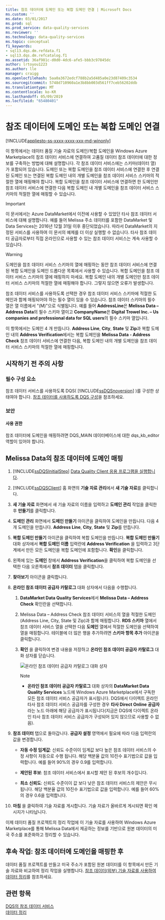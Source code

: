 ```yaml
---
title: 참조 데이터에 도메인 또는 복합 도메인 연결 | Microsoft Docs
ms.custom: ''
ms.date: 03/01/2017
ms.prod: sql
ms.prod_service: data-quality-services
ms.reviewer: ''
ms.technology: data-quality-services
ms.topic: conceptual
f1_keywords:
- sql13.dqs.dm.refdata.f1
- sql13.dqs.dm.refcatalog.f1
ms.assetid: 36af981c-d0d0-4dc6-afe5-bbb3c97845dc
author: lrtoyou1223
ms.author: lle
manager: craigg
ms.openlocfilehash: 5aa0a3672edcf788b2a5d485a0e23d87409c3534
ms.sourcegitcommit: 5748d710960a1e3b8bb003d561ff7ceb56202ddb
ms.translationtype: MT
ms.contentlocale: ko-KR
ms.lasthandoff: 05/09/2019
ms.locfileid: "65480401"
---
```

# <a name="attach-domain-or-composite-domain-to-reference-data"></a>참조 데이터에 도메인 또는 복합 도메인 연결

[!INCLUDE[appliesto-ss-xxxx-xxxx-xxx-md-winonly](../includes/appliesto-ss-xxxx-xxxx-xxx-md-winonly.md)]

  이 항목에서는 데이터 품질 기술 자료의 도메인/복합 도메인을 Windows Azure Marketplace의 참조 데이터 서비스에 연결하여 고품질 데이터 참조 데이터에 대한 정보를 구축하는 방법에 대해 설명합니다. 각 참조 데이터 서비스에는 스키마(데이터 열)가 포함되어 있습니다. 도메인 또는 복합 도메인을 참조 데이터 서비스에 연결한 후 연결된 도메인 또는 연결된 복합 도메인 내의 개별 도메인을 참조 데이터 서비스 스키마의 적절한 열에 매핑해야 합니다. 복합 도메인을 참조 데이터 서비스에 연결하면 한 도메인만 참조 데이터 서비스에 연결한 다음 복합 도메인 내 개별 도메인을 참조 데이터 서비스 스키마의 적절한 열에 매핑할 수 있습니다.  

> [!IMPORTANT]
> 이 문서에서는 Azure DataMarket에서 이전에 사용할 수 있었던 타사 참조 데이터 서비스에 대해 설명합니다. 예를 들어 Melissa 주소 데이터를 포함한 DataMarket 및 Data Services는 2016년 12월 31일 이후 중단되었습니다. 따라서 DataMarket의 지정된 서비스를 사용하여 이 문서의 예제를 더 이상 실행할 수 없습니다. 타사 참조 데이터 공급자로부터 직접 온라인으로 사용할 수 있는 참조 데이터 서비스는 계속 사용할 수 있습니다.

> [!WARNING]  
>  도메인을 참조 데이터 서비스 스키마의 열에 매핑하는 동안 참조 데이터 서비스에 연결된 복합 도메인을 도메인 드롭다운 목록에서 사용할 수 있습니다. 복합 도메인을 참조 데이터 서비스 스키마의 열에 매핑하지 마세요. 복합 도메인 내의 개별 도메인만 참조 데이터 서비스 스키마의 적절한 열에 매핑해야 합니다. 그렇지 않으면 오류가 발생합니다.  
  
 참조 데이터 서비스를 사용하도록 선택한 경우 참조 데이터 서비스 스키마에 적절한 도메인과 함께 매핑되어야 하는 필수 열이 있을 수 있습니다. 참조 데이터 스키마의 필수 열은 열 이름에서 "(M)"으로 식별됩니다. 예를 들어 **AddressLine**은 **Melissa Data – Address Data**의 필수 스키마 열이고 **CompanyName**은 **Digital Trowel Inc. – Us companies and professional data for SQL users**의 필수 스키마 열입니다.  
  
 이 항목에서는 도메인 4 개 만듭니다. **Address Line**, **City**, **State** 및 **Zip**과 복합 도메인 내의 **Address Verification**에서는 복합 도메인을 **Melissa Data - Address Check** 참조 데이터 서비스에 연결한 다음, 복합 도메인 내의 개별 도메인을 참조 데이터 서비스 스키마의 적절한 열에 매핑합니다.  
  
## <a name="before-you-begin"></a>시작하기 전 주의 사항  
  
###  <a name="Prerequisites"></a> 필수 구성 요소  
 참조 데이터 서비스를 사용하도록 DQS( [!INCLUDE[ssDQSnoversion](../includes/ssdqsnoversion-md.md)] )를 구성한 상태여야 합니다. [참조 데이터를 사용하도록 DQS 구성](../data-quality-services/configure-dqs-to-use-reference-data.md)을 참조하세요.  
  
###  <a name="Security"></a> 보안  
  
#### <a name="permissions"></a>사용 권한  
 참조 데이터에 도메인을 매핑하려면 DQS_MAIN 데이터베이스에 대한 dqs_kb_editor 역할이 있어야 합니다.  
  
##  <a name="Map"></a> Melissa Data의 참조 데이터에 도메인 매핑  
  
1.  [!INCLUDE[ssDQSInitialStep](../includes/ssdqsinitialstep-md.md)] [Data Quality Client 응용 프로그램을 실행합니다](../data-quality-services/run-the-data-quality-client-application.md).  
  
2.  [!INCLUDE[ssDQSClient](../includes/ssdqsclient-md.md)] 홈 화면의 **기술 자료 관리**에서 **새 기술 자료**를 클릭합니다.  
  
3.  **새 기술 자료** 화면에서 새 기술 자료의 이름을 입력하고 **도메인 관리** 작업을 클릭한 후 **만들기**를 클릭합니다.  
  
4.  **도메인 관리** 화면에서 **도메인 만들기** 아이콘을 클릭하여 도메인을 만듭니다. 다음 4 개 도메인을 만듭니다. **Address Line**, **City**, **State** 및 **Zip**를 만듭니다.  
  
5.  **복합 도메인 만들기** 아이콘을 클릭하여 복합 도메인을 만듭니다. **복합 도메인 만들기** 대화 상자에서 **복합 도메인 이름** 입력란에 **Address Verification** 을 입력하고 3단계에서 만든 모든 도메인을 복합 도메인에 포함합니다. **확인**을 클릭합니다.  
  
6.  왼쪽에 있는 **도메인** 창에서 **Address Verification**을 클릭하여 복합 도메인을 선택한 다음 오른쪽에서 **참조 데이터** 탭을 클릭합니다.  
  
7.  **찾아보기** 아이콘을 클릭합니다.  
  
8.  **온라인 참조 데이터 공급자 카탈로그** 대화 상자에서 다음을 수행합니다.  
  
    1.  **DataMarket Data Quality Services**에서 **Melissa Data – Address Check** 확인란을 선택합니다.  
  
    2.  Melissa Data – Address Check 참조 데이터 서비스의 열을 적절한 도메인(Address Line, City, State 및 Zip)과 함께 매핑합니다. **RDS 스키마** 열에서 참조 데이터 서비스 열을 선택한 다음 **도메인** 열에서 적절한 도메인을 선택하여 열을 매핑합니다. 테이블에 더 많은 행을 추가하려면 **스키마 항목 추가** 아이콘을 클릭합니다.  
  
    3.  **확인** 을 클릭하여 변경 내용을 저장하고 **온라인 참조 데이터 공급자 카탈로그** 대화 상자를 닫습니다.  
  
         ![온라인 참조 데이터 공급자 카탈로그 대화 상자](../data-quality-services/media/dqs-onlinereferencedataproviderscatalog.gif "온라인 참조 데이터 공급자 카탈로그 대화 상자")  
  
        > [!NOTE]  
        >  -   **온라인 참조 데이터 공급자 카탈로그** 대화 상자의 **DataMarket Data Quality Services** 노드에 Windows Azure Marketplace에서 구독한 모든 참조 데이터 서비스 공급자가 표시됩니다. DQS에서 다이렉트 온라인 타사 참조 데이터 서비스 공급자를 구성한 경우 **타사 Direct Online 공급자** 라는 노드 아래에 해당 공급자가 표시됩니다(지금은 DQS에 다이렉트 온라인 타사 참조 데이터 서비스 공급자가 구성되어 있지 않으므로 사용할 수 없음).  
  
9. **참조 데이터** 탭으로 돌아갑니다. **공급자 설정** 영역에서 필요에 따라 다음 입력란의 값을 변경합니다.  
  
    -   **자동 수정 임계값**: 신뢰도 수준이이 임계값 보다 높은 참조 데이터 서비스의 수정 사항이 자동으로 수행 됩니다. 해당 백분율 값의 10진수 표기법으로 값을 입력합니다. 예를 들어 90%의 경우 0.9를 입력합니다.  
  
    -   **제안된 후보**: 참조 데이터 서비스에서 표시할 제안 된 후보의 개수입니다.  
  
    -   **최소 신뢰도**: 신뢰도 수준이이 값 보다 낮은 참조 데이터 서비스의 제안은 무시 됩니다. 해당 백분율 값의 10진수 표기법으로 값을 입력합니다. 예를 들어 60%의 경우 0.6을 입력합니다.  
  
10. **마침** 을 클릭하여 기술 자료를 게시합니다. 기술 자료가 올바르게 게시되면 확인 메시지가 나타납니다.  
  
 이제 데이터 품질 프로젝트의 정리 작업에 이 기술 자료를 사용하여 Windows Azure Marketplace를 통해 Melissa Data에서 제공하는 정보를 기반으로 원본 데이터의 미국 주소를 표준화하고 정리할 수 있습니다.  
  
##  <a name="FollowUp"></a> 후속 작업: 참조 데이터에 도메인을 매핑한 후  
 데이터 품질 프로젝트를 만들고 미국 주소가 포함된 원본 데이터를 이 항목에서 만든 기술 자료와 비교하여 정리 작업을 실행합니다. [참조 데이터&#40;외부&#41; 기술 자료를 사용하여 데이터 정리](../data-quality-services/cleanse-data-using-reference-data-external-knowledge.md)를 참조하세요.  
  
## <a name="see-also"></a>관련 항목  
 [DQS의 참조 데이터 서비스](../data-quality-services/reference-data-services-in-dqs.md)   
 [데이터 정리](../data-quality-services/data-cleansing.md)  
  
  
